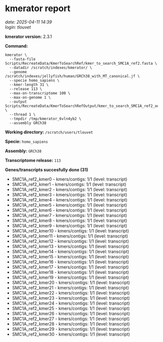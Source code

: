 # kmerator report
*date: 2025-04-11 14:39*  
*login: tlouvet*

**kmerator version:** 2.3.1

**Command:**

```
kmerator \
  --fasta-file Scripts/RecreateData/KmerToSearchRef/kmer_to_search_SMC1A_ref2.fasta \
  --datadir /scratch/indexes/kmerator/ \
  --genome /scratch/indexes/jellyfish/human/GRCh38_with_MT_canonical.jf \
  --specie homo_sapiens \
  --kmer-length 31 \
  --release 113 \
  --max-on-transcriptome 100 \
  --max-on-genome 1 \
  --output Scripts/RecreateData/KmerToSearchRefOutput/kmer_to_search_SMC1A_ref2_output \
  --thread 1 \
  --tmpdir /tmp/kmerator_6vln4yb2 \
  --assembly GRCh38
```

**Working directory:** `/scratch/users/tlouvet`

**Specie:** `homo_sapiens`

**Assembly:** `GRCh38`

**Transcriptome release:** `113`

**Genes/transcripts succesfully done (31)**

- SMC1A_ref2_kmer0 - kmers/contigs: 1/1 (level: transcript)
- SMC1A_ref2_kmer1 - kmers/contigs: 1/1 (level: transcript)
- SMC1A_ref2_kmer2 - kmers/contigs: 1/1 (level: transcript)
- SMC1A_ref2_kmer3 - kmers/contigs: 1/1 (level: transcript)
- SMC1A_ref2_kmer4 - kmers/contigs: 1/1 (level: transcript)
- SMC1A_ref2_kmer5 - kmers/contigs: 1/1 (level: transcript)
- SMC1A_ref2_kmer6 - kmers/contigs: 1/1 (level: transcript)
- SMC1A_ref2_kmer7 - kmers/contigs: 1/1 (level: transcript)
- SMC1A_ref2_kmer8 - kmers/contigs: 1/1 (level: transcript)
- SMC1A_ref2_kmer9 - kmers/contigs: 1/1 (level: transcript)
- SMC1A_ref2_kmer10 - kmers/contigs: 1/1 (level: transcript)
- SMC1A_ref2_kmer11 - kmers/contigs: 1/1 (level: transcript)
- SMC1A_ref2_kmer12 - kmers/contigs: 1/1 (level: transcript)
- SMC1A_ref2_kmer13 - kmers/contigs: 1/1 (level: transcript)
- SMC1A_ref2_kmer14 - kmers/contigs: 1/1 (level: transcript)
- SMC1A_ref2_kmer15 - kmers/contigs: 1/1 (level: transcript)
- SMC1A_ref2_kmer16 - kmers/contigs: 1/1 (level: transcript)
- SMC1A_ref2_kmer17 - kmers/contigs: 1/1 (level: transcript)
- SMC1A_ref2_kmer18 - kmers/contigs: 1/1 (level: transcript)
- SMC1A_ref2_kmer19 - kmers/contigs: 1/1 (level: transcript)
- SMC1A_ref2_kmer20 - kmers/contigs: 1/1 (level: transcript)
- SMC1A_ref2_kmer21 - kmers/contigs: 1/1 (level: transcript)
- SMC1A_ref2_kmer22 - kmers/contigs: 1/1 (level: transcript)
- SMC1A_ref2_kmer23 - kmers/contigs: 1/1 (level: transcript)
- SMC1A_ref2_kmer24 - kmers/contigs: 1/1 (level: transcript)
- SMC1A_ref2_kmer25 - kmers/contigs: 1/1 (level: transcript)
- SMC1A_ref2_kmer26 - kmers/contigs: 1/1 (level: transcript)
- SMC1A_ref2_kmer27 - kmers/contigs: 1/1 (level: transcript)
- SMC1A_ref2_kmer28 - kmers/contigs: 1/1 (level: transcript)
- SMC1A_ref2_kmer29 - kmers/contigs: 1/1 (level: transcript)
- SMC1A_ref2_kmer30 - kmers/contigs: 1/1 (level: transcript)
